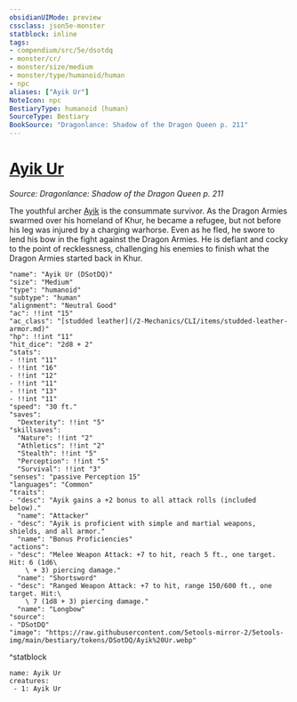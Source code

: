 ```yaml
---
obsidianUIMode: preview
cssclass: json5e-monster
statblock: inline
tags:
- compendium/src/5e/dsotdq
- monster/cr/
- monster/size/medium
- monster/type/humanoid/human
- npc
aliases: ["Ayik Ur"]
NoteIcon: npc
BestiaryType: humanoid (human)
SourceType: Bestiary
BookSource: "Dragonlance: Shadow of the Dragon Queen p. 211"
---
```

# [Ayik Ur](2-Mechanics/CLI/bestiary/npc/ayik-ur-dsotdq.md)
*Source: Dragonlance: Shadow of the Dragon Queen p. 211*  

The youthful archer [Ayik](/2-Mechanics/CLI/bestiary/npc/ayik-ur-dsotdq.md) is the consummate survivor. As the Dragon Armies swarmed over his homeland of Khur, he became a refugee, but not before his leg was injured by a charging warhorse. Even as he fled, he swore to lend his bow in the fight against the Dragon Armies. He is defiant and cocky to the point of recklessness, challenging his enemies to finish what the Dragon Armies started back in Khur.

```statblock
"name": "Ayik Ur (DSotDQ)"
"size": "Medium"
"type": "humanoid"
"subtype": "human"
"alignment": "Neutral Good"
"ac": !!int "15"
"ac_class": "[studded leather](/2-Mechanics/CLI/items/studded-leather-armor.md)"
"hp": !!int "11"
"hit_dice": "2d8 + 2"
"stats":
- !!int "11"
- !!int "16"
- !!int "12"
- !!int "11"
- !!int "13"
- !!int "11"
"speed": "30 ft."
"saves":
  "Dexterity": !!int "5"
"skillsaves":
  "Nature": !!int "2"
  "Athletics": !!int "2"
  "Stealth": !!int "5"
  "Perception": !!int "5"
  "Survival": !!int "3"
"senses": "passive Perception 15"
"languages": "Common"
"traits":
- "desc": "Ayik gains a +2 bonus to all attack rolls (included below)."
  "name": "Attacker"
- "desc": "Ayik is proficient with simple and martial weapons, shields, and all armor."
  "name": "Bonus Proficiencies"
"actions":
- "desc": "Melee Weapon Attack: +7 to hit, reach 5 ft., one target. Hit: 6 (1d6\
    \ + 3) piercing damage."
  "name": "Shortsword"
- "desc": "Ranged Weapon Attack: +7 to hit, range 150/600 ft., one target. Hit:\
    \ 7 (1d8 + 3) piercing damage."
  "name": "Longbow"
"source":
- "DSotDQ"
"image": "https://raw.githubusercontent.com/5etools-mirror-2/5etools-img/main/bestiary/tokens/DSotDQ/Ayik%20Ur.webp"
```
^statblock

```encounter-table
name: Ayik Ur
creatures:
 - 1: Ayik Ur
```